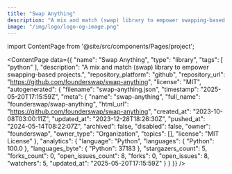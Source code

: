 ```yaml
---
title: "Swap Anything"
description: "A mix and match (swap) library to empower swapping-based projects."
image: "/img/logo/logo-og-image.png"
---
```

import ContentPage from '@site/src/components/Pages/project';

<ContentPage
    data={{
  "name": "Swap Anything",
  "type": "library",
  "tags": [
    "python"
  ],
  "description": "A mix and match (swap) library to empower swapping-based projects.",
  "repository_platform": "github",
  "repository_url": "https://github.com/founderswap/swap-anything",
  "license": "MIT",
  "autogenerated": {
    "filename": "swap-anything.json",
    "timestamp": "2025-05-20T17:15:59Z",
    "meta": {
      "name": "swap-anything",
      "full_name": "founderswap/swap-anything",
      "html_url": "https://github.com/founderswap/swap-anything",
      "created_at": "2023-10-08T03:00:11Z",
      "updated_at": "2023-12-28T18:26:30Z",
      "pushed_at": "2024-05-14T08:22:07Z",
      "archived": false,
      "disabled": false,
      "owner": "founderswap",
      "owner_type": "Organization",
      "topics": [],
      "license": "MIT License"
    },
    "analytics": {
      "language": "Python",
      "languages": {
        "Python": 100.0
      },
      "languages_byte": {
        "Python": 37183
      },
      "stargazers_count": 5,
      "forks_count": 0,
      "open_issues_count": 8,
      "forks": 0,
      "open_issues": 8,
      "watchers": 5,
      "updated_at": "2025-05-20T17:15:59Z"
    }
  }
}}
/>

